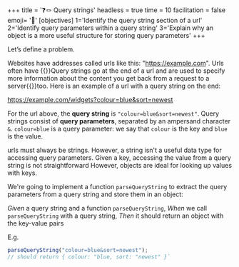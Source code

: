 +++
title = '❓🪢 Query strings'
headless = true
time = 10
facilitation = false
emoji= '🧩'
[objectives]
1='Identify the query string section of a url'
2='Identify query parameters within a query string'
3='Explain why an object is a more useful structure for storing query parameters'
+++

Let’s define a problem.

Websites have addresses called urls like this: "https://example.com". Urls often have {{<tooltip title="query strings">}}Query strings go at the end of a url and are used to specify more information about the content you get back from a request to a server{{</tooltip>}}too. Here is an example of a url with a query string on the end:

https://example.com/widgets?colour=blue&sort=newest

For the url above, the **query string** is `"colour=blue&sort=newest"`. Query strings consist of **query parameters**, separated by an ampersand character `&`. `colour=blue` is a query parameter: we say that `colour` is the key and `blue` is the value.

urls must always be strings. However, a string isn't a useful data type for accessing query parameters. Given a key, accessing the value from a query string is not straightforward However, objects are ideal for looking up values with keys.

We're going to implement a function `parseQueryString` to extract the query parameters from a query string and store them in an object:

_Given_ a query string and a function `parseQueryString`,
_When_ we call `parseQueryString` with a query string,
_Then_ it should return an object with the key-value pairs

E.g.

```js
parseQueryString("colour=blue&sort=newest");
// should return { colour: "blue, sort: "newest" }`
```
